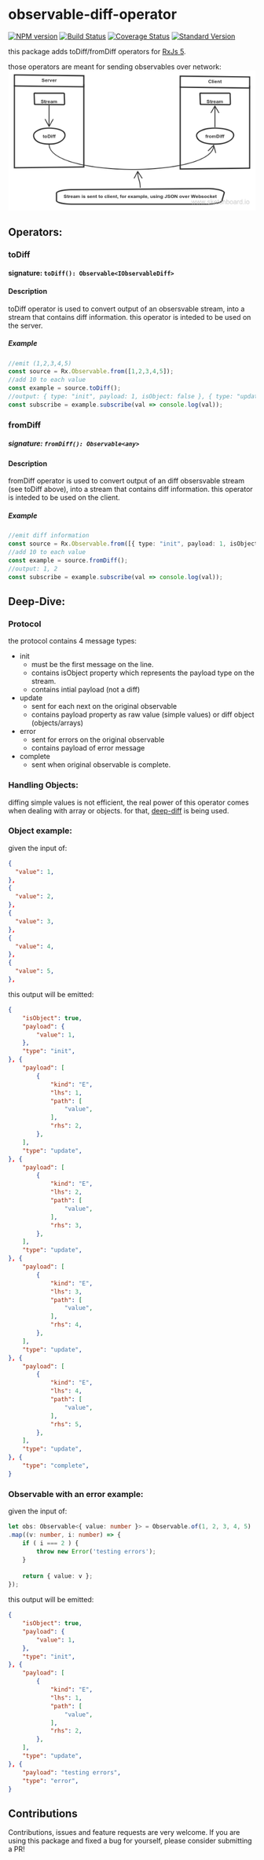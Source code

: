 # observable-diff-operator
[![NPM version](https://img.shields.io/npm/v/observable-diff-operator.svg)](https://www.npmjs.com/package/observable-diff-operator)
[![Build Status](https://travis-ci.org/DxCx/observable-diff-operator.svg?branch=master)](https://travis-ci.org/DxCx/observable-diff-operator)
[![Coverage Status](https://coveralls.io/repos/github/DxCx/observable-diff-operator/badge.svg?branch=master)](https://coveralls.io/github/DxCx/observable-diff-operator?branch=master)
[![Standard Version](https://img.shields.io/badge/release-standard%20version-brightgreen.svg)](https://github.com/conventional-changelog/standard-version)

this package adds toDiff/fromDiff operators for [RxJs 5](https://github.com/ReactiveX/rxjs).

those operators are meant for sending observables over network:
![Example diagram](./diagram.png)

## Operators:
### toDiff
#### signature: `toDiff(): Observable<IObservableDiff>`
#### Description

toDiff operator is used to convert output of an obsersvable stream,
into a stream that contains diff information.
this operator is inteded to be used on the server.

##### Example

```typescript
//emit (1,2,3,4,5)
const source = Rx.Observable.from([1,2,3,4,5]);
//add 10 to each value
const example = source.toDiff();
//output: { type: "init", payload: 1, isObject: false }, { type: "update", payload: 2 }, ...
const subscribe = example.subscribe(val => console.log(val));
```

### fromDiff
##### signature: `fromDiff(): Observable<any>`
#### Description

fromDiff operator is used to convert output of an diff obsersvable stream (see toDiff above),
into a stream that contains diff information.
this operator is inteded to be used on the client.

##### Example

```typescript
//emit diff information
const source = Rx.Observable.from([{ type: "init", payload: 1, isObject: false }, { type: "update", payload: 2 }, { type: "complete" }]);
//add 10 to each value
const example = source.fromDiff();
//output: 1, 2
const subscribe = example.subscribe(val => console.log(val));
```

## Deep-Dive:
### Protocol
the protocol contains 4 message types:
  - init
    - must be the first message on the line.
    - contains isObject property which represents the payload type on the stream.
    - contains intial payload (not a diff)
  - update
    - sent for each next on the original observable
    - contains payload property as raw value (simple values) or diff object (objects/arrays)
  - error
    - sent for errors on the original observable
    - contains payload of error message
  - complete
    - sent when original observable is complete.

### Handling Objects:
diffing simple values is not efficient, the real power of this operator comes when
dealing with array or objects.
for that, [deep-diff](https://www.npmjs.com/package/deep-diff) is being used.

### Object example:
given the input of:
```json
{
  "value": 1,
},
{
  "value": 2,
},
{
  "value": 3,
},
{
  "value": 4,
},
{
  "value": 5,
},
```
this output will be emitted:
```json
{
    "isObject": true,
    "payload": {
        "value": 1,
    },
    "type": "init",
}, {
    "payload": [
        {
            "kind": "E",
            "lhs": 1,
            "path": [
                "value",
            ],
            "rhs": 2,
        },
    ],
    "type": "update",
}, {
    "payload": [
        {
            "kind": "E",
            "lhs": 2,
            "path": [
                "value",
            ],
            "rhs": 3,
        },
    ],
    "type": "update",
}, {
    "payload": [
        {
            "kind": "E",
            "lhs": 3,
            "path": [
                "value",
            ],
            "rhs": 4,
        },
    ],
    "type": "update",
}, {
    "payload": [
        {
            "kind": "E",
            "lhs": 4,
            "path": [
                "value",
            ],
            "rhs": 5,
        },
    ],
    "type": "update",
}, {
    "type": "complete",
}
```
### Observable with an error example:
given the input of:
```typescript
let obs: Observable<{ value: number }> = Observable.of(1, 2, 3, 4, 5)
.map((v: number, i: number) => {
    if ( i === 2 ) {
        throw new Error('testing errors');
    }

    return { value: v };
});
```
this output will be emitted:
```json
{
    "isObject": true,
    "payload": {
        "value": 1,
    },
    "type": "init",
}, {
    "payload": [
        {
            "kind": "E",
            "lhs": 1,
            "path": [
                "value",
            ],
            "rhs": 2,
        },
    ],
    "type": "update",
}, {
    "payload": "testing errors",
    "type": "error",
}
```
## Contributions

Contributions, issues and feature requests are very welcome. If you are using this package and fixed a bug for yourself, please consider submitting a PR!
